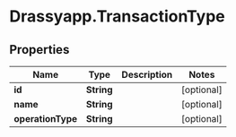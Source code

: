 # Drassyapp.TransactionType

## Properties

Name | Type | Description | Notes
------------ | ------------- | ------------- | -------------
**id** | **String** |  | [optional] 
**name** | **String** |  | [optional] 
**operationType** | **String** |  | [optional] 


